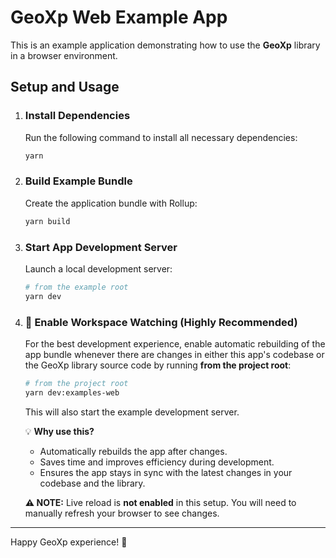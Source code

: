 # GeoXp Web Example App

This is an example application demonstrating how to use the **GeoXp** library in a browser environment.

## Setup and Usage

1. ### **Install Dependencies**  
   Run the following command to install all necessary dependencies:  
   ```bash
   yarn
   ```

2. ### **Build Example Bundle**  
   Create the application bundle with Rollup:  
   ```bash
   yarn build
   ```

3. ### **Start App Development Server**  
   Launch a local development server:  
   ```bash
   # from the example root
   yarn dev
   ```

4. ### **🚀 Enable Workspace Watching (Highly Recommended)**
   For the best development experience, enable automatic rebuilding of the app bundle whenever there are changes in either this app's codebase or the GeoXp library source code by running __from the project root__:  
   ```bash
   # from the project root
   yarn dev:examples-web
   ```

   This will also start the example development server.

   💡 **Why use this?**  
   - Automatically rebuilds the app after changes.  
   - Saves time and improves efficiency during development.  
   - Ensures the app stays in sync with the latest changes in your codebase and the library.  

   **⚠️ NOTE:** Live reload is **not enabled** in this setup. You will need to manually refresh your browser to see changes.

---

Happy GeoXp experience! 🚀
